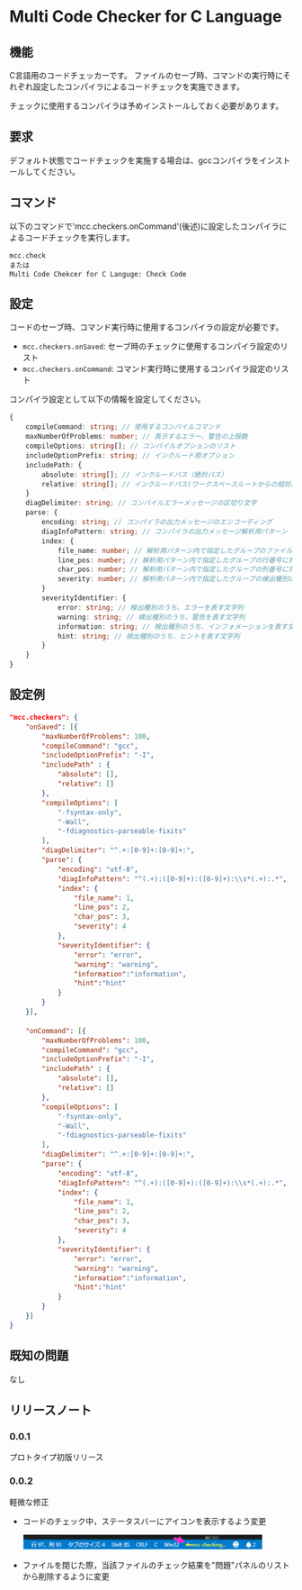 # Multi Code Checker for C Language

## 機能


C言語用のコードチェッカーです。
ファイルのセーブ時、コマンドの実行時にそれぞれ設定したコンパイラによるコードチェックを実施できます。

チェックに使用するコンパイラは予めインストールしておく必要があります。

## 要求

デフォルト状態でコードチェックを実施する場合は、gccコンパイラをインストールしてください。

## コマンド
以下のコマンドで'mcc.checkers.onCommand'(後述)に設定したコンパイラによるコードチェックを実行します。
```
mcc.check
または
Multi Code Chekcer for C Languge: Check Code
```


## 設定

コードのセーブ時、コマンド実行時に使用するコンパイラの設定が必要です。

* `mcc.checkers.onSaved`: セーブ時のチェックに使用するコンパイラ設定のリスト
* `mcc.checkers.onCommand`: コマンド実行時に使用するコンパイラ設定のリスト

コンパイラ設定として以下の情報を設定してください。

```typescript
{
    compileCommand: string; // 使用するコンパイルコマンド
    maxNumberOfProblems: number; // 表示するエラー、警告の上限数
    compileOptions: string[]; // コンパイルオプションのリスト
    includeOptionPrefix: string; // インクルード用オプション
    includePath: {
        absolute: string[]; // インクルードパス（絶対パス）
        relative: string[]; // インクルードパス(ワークスペースルートからの相対パス)
    }
    diagDelimiter: string; // コンパイルエラーメッセージの区切り文字
    parse: {
        encoding: string; // コンパイラの出力メッセージのエンコーディング
        diagInfoPattern: string; // コンパイラの出力メッセージ解析用パターン（正規表現）
        index: {
            file_name: number; // 解析用パターン内で指定したグループのファイル名に対応するインデックス番号
            line_pos: number; // 解析用パターン内で指定したグループの行番号に対応するインデックス番号
            char_pos: number; // 解析用パターン内で指定したグループの列番号に対応するインデックス番号
            severity: number; // 解析用パターン内で指定したグループの検出種別に対応するインデックス番号
        }
        severityIdentifier: {
            error: string; // 検出種別のうち、エラーを表す文字列
            warning: string; // 検出種別のうち、警告を表す文字列
            information: string; // 検出種別のうち、インフォメーションを表す文字列
            hint: string; // 検出種別のうち、ヒントを表す文字列
        }
    }
}
```

## 設定例
```json
"mcc.checkers": {
	"onSaved": [{	
	    "maxNumberOfProblems": 100,
	    "compileCommand": "gcc",
	    "includeOptionPrefix": "-I",
	    "includePath" : {
		    "absolute": [],
		    "relative": [] 
	    },
	    "compileOptions": [
			"-fsyntax-only",
			"-Wall",
			"-fdiagnostics-parseable-fixits"
	    ],
	    "diagDelimiter": "^.+:[0-9]+:[0-9]+:",
	    "parse": {
		    "encoding": "utf-8",
		    "diagInfoPattern": "^(.+):([0-9]+):([0-9]+):\\s*(.+):.*",
		    "index": {
			    "file_name": 1,
			    "line_pos": 2,
			    "char_pos": 3,
			    "severity": 4
		    },
		    "severityIdentifier": {
			    "error": "error",
			    "warning": "warning",
			    "information":"information",
			    "hint":"hint"
		    }
	    } 
	}],
                    
    "onCommand": [{	
		"maxNumberOfProblems": 100,
		"compileCommand": "gcc",
		"includeOptionPrefix": "-I",
		"includePath" : {
		    "absolute": [],
		    "relative": [] 
		},
		"compileOptions": [
			"-fsyntax-only",
			"-Wall",
			"-fdiagnostics-parseable-fixits"
		],
		"diagDelimiter": "^.+:[0-9]+:[0-9]+:",
		"parse": {
			"encoding": "utf-8",
			"diagInfoPattern": "^(.+):([0-9]+):([0-9]+):\\s*(.+):.*",
			"index": {
				"file_name": 1,
				"line_pos": 2,
				"char_pos": 3,
				"severity": 4
			},
			"severityIdentifier": {
				"error": "error",
				"warning": "warning",
				"information":"information",
				"hint":"hint"
			}
		} 
	}]
}
```

## 既知の問題

なし

## リリースノート

### 0.0.1

プロトタイプ初版リリース

### 0.0.2

軽微な修正

- コードのチェック中，ステータスバーにアイコンを表示するよう変更

	![アイコン](img/progress_icon.png)

- ファイルを閉じた際，当該ファイルのチェック結果を"問題"パネルのリストから削除するように変更


